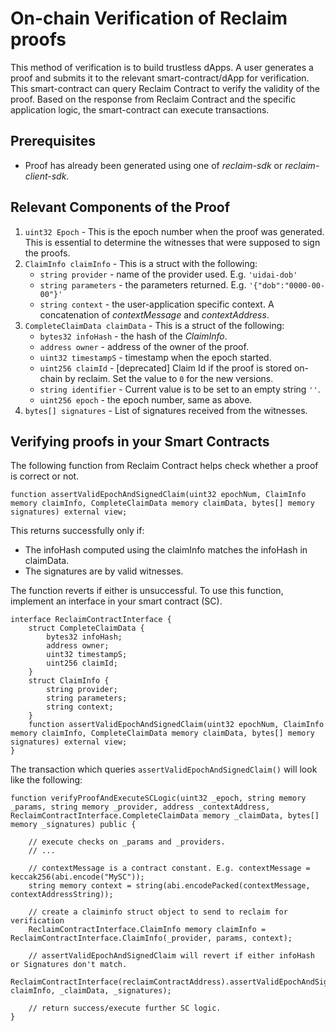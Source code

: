 # On-chain Verification of Reclaim proofs

This method of verification is to build trustless dApps. A user generates a proof and submits it to the relevant smart-contract/dApp for verification. This smart-contract can query Reclaim Contract to verify the validity of the proof. Based on the response from Reclaim Contract and the specific application logic, the smart-contract can execute transactions.

## Prerequisites

- Proof has already been generated using one of *reclaim-sdk* or *reclaim-client-sdk*.

## Relevant Components of the Proof

1. `uint32 Epoch` - This is the epoch number when the proof was generated. This is essential to determine the witnesses that were supposed to sign the proofs.
2. `ClaimInfo claimInfo` - This is a struct with the following:
    - `string provider` - name of the provider used. E.g. `'uidai-dob'`
    - `string parameters` - the parameters returned. E.g. `'{"dob":"0000-00-00"}'`
    - `string context` - the user-application specific context. A concatenation of *contextMessage* and *contextAddress*.
3. `CompleteClaimData claimData` - This is a struct of the following:
    - `bytes32 infoHash` - the hash of the *ClaimInfo*.
    - `address owner` - address of the owner of the proof.
    - `uint32 timestampS` - timestamp when the epoch started.
    - `uint256 claimId` - [deprecated] Claim Id if the proof is stored on-chain by reclaim. Set the value to `0` for the new versions.
    - `string identifier` - Current value is to be set to an empty string `''`.
    - `uint256 epoch` - the epoch number, same as above.
4. `bytes[] signatures` - List of signatures received from the witnesses.

## Verifying proofs in your Smart Contracts

The following function from Reclaim Contract helps check whether a proof is correct or not.
```solidity
function assertValidEpochAndSignedClaim(uint32 epochNum, ClaimInfo memory claimInfo, CompleteClaimData memory claimData, bytes[] memory signatures) external view;
```

This returns successfully only if:
- The infoHash computed using the claimInfo matches the infoHash in claimData.
- The signatures are by valid witnesses.

The function reverts if either is unsuccessful. To use this function, implement an interface in your smart contract (SC).
```solidity
interface ReclaimContractInterface {
    struct CompleteClaimData {
		bytes32 infoHash;
		address owner;
		uint32 timestampS;
		uint256 claimId;
	}
	struct ClaimInfo {
		string provider;
		string parameters;
		string context;
	}
    function assertValidEpochAndSignedClaim(uint32 epochNum, ClaimInfo memory claimInfo, CompleteClaimData memory claimData, bytes[] memory signatures) external view;
}
```

The transaction which queries `assertValidEpochAndSignedClaim()` will look like the following:
```solidity
function verifyProofAndExecuteSCLogic(uint32 _epoch, string memory _params, string memory _provider, address _contextAddress, ReclaimContractInterface.CompleteClaimData memory _claimData, bytes[] memory _signatures) public {

    // execute checks on _params and _providers.
    // ...

    // contextMessage is a contract constant. E.g. contextMessage = keccak256(abi.encode("MySC"));
    string memory context = string(abi.encodePacked(contextMessage, contextAddressString));

    // create a claiminfo struct object to send to reclaim for verification
    ReclaimContractInterface.ClaimInfo memory claimInfo = ReclaimContractInterface.ClaimInfo(_provider, params, context);

    // assertValidEpochAndSignedClaim will revert if either infoHash or Signatures don't match.
    ReclaimContractInterface(reclaimContractAddress).assertValidEpochAndSignedClaim(_epoch, claimInfo, _claimData, _signatures);

    // return success/execute further SC logic.
}
```